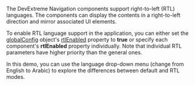 The DevExtreme Navigation components support right-to-left (RTL) languages. The components can display the contents in a right-to-left direction and mirror associated UI elements. 

To enable RTL language support in the application, you can either set the [globalConfig]() object's [rtlEnabled]() property to **true** or specify each component's **rtlEnabled** property individually. Note that individual RTL parameters have higher priority than the general ones.

In this demo, you can use the language drop-down menu (change from English to Arabic) to explore the differences between default and RTL modes.